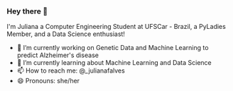 ### Hey there 👋

I'm Juliana a Computer Engineering Student at UFSCar - Brazil, a PyLadies Member, and a Data Science enthusiast!

- 🔭 I’m currently working on Genetic Data and Machine Learning to predict Alzheimer's disease
- 🌱 I’m currently learning about Machine Learning and Data Science
- 📫 How to reach me: @_julianafalves 
- 😄 Pronouns: she/her
